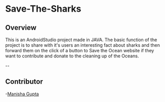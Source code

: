 # Save-The-Sharks
## Overview

This is an AndroidStudio project made in JAVA. The basic function of the project is to share with it's users an interesting fact about sharks and then forward them on the click of a button to Save the Ocean website if they want to contribute and donate to the cleaning up of the Oceans.

--
## Contributor
-[Manisha Gupta](https://manisha069.github.io/)
